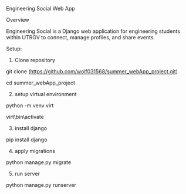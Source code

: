 Engineering Social Web App

Overview

Engineering Social is a Django web application for engineering students within UTRGV to connect, manage profiles, and share events.

Setup: 

1. Clone repository

git clone (https://github.com/wolf031568/summer_webApp_project.git)

cd summer_webApp_project

2. setup virtual environment

python -m venv virt

virt\bin\activate

3. install django

pip install django

4. apply migrations

python manage.py migrate

5. run server

python manage.py runserver

